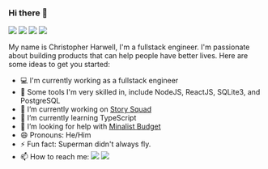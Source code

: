 ### Hi there 👋
<a><img src="https://img.shields.io/badge/Backend-NodeJS-success"></a>
<a><img src="https://img.shields.io/badge/Database-PostgreSQL-9cf"></a>
<a><img src="https://img.shields.io/badge/Langauge-TypeScript-informational"></a>
<a><img src="https://img.shields.io/badge/Frontend-React-informational"></a>

My name is Christopher Harwell, I'm a fullstack engineer. I'm passionate about building products that can help people have better lives.
Here are some ideas to get you started:

- 💻 I'm currently working as a fullstack engineer
- 🔨 Some tools I'm very skilled in, include NodeJS, ReactJS, SQLite3, and PostgreSQL
- 🔭 I’m currently working on [Story Squad](https://github.com/Lambda-School-Labs/story-squad-be-e)
- 🌱 I’m currently learning TypeScript
- 🤔 I’m looking for help with [Minalist Budget](https://github.com/ChristopherHarwell/minimalist_budget_frontend/)
- 😄 Pronouns: He/Him
- ⚡ Fun fact: Superman didn't always fly.
- 📫 How to reach me: 
<a><img src="https://img.shields.io/twitter/url?label=_ChrisHarwell_&style=social&url=https%3A%2F%2Ftwitter.com%2F_ChrisHarwell_"></a>
<a><img src="https://img.shields.io/linkedin/url?label=Christopher Harwell&style=social&url=https://www.linkedin.com/in/christopher-e-harwell/"></a>
 <!-- - 💬 Ask me about ... -->

<!-- - 👯 I’m looking to collaborate on ... -->

